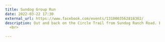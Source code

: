 ```yaml
---
title: Sundog Group Run
date: 2022-03-22 17:30
external_url: https://www.facebook.com/events/1310003562818302/
description: Out and back on the Circle Trail from Sundog Ranch Road. Bring a headlamp in case we get caught in the dark at the end of our run. This will be mostly uphill for the first half and then back downhill to our cars. This is not a designated trailhead so park along the street. Call/text Noel at (928) 710-4096 with questions.  <br>
  <br>
  
---
```

